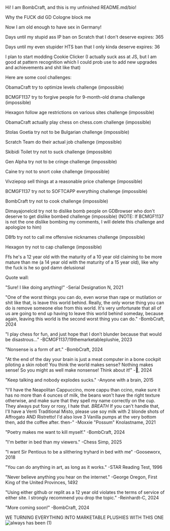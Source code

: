 Hi! I am BombCraft, and this is my unfinished README.md/bio!

Why the FUCK did GD Cologne block me

Now I am old enough to have sex in Germany!

Days until my stupid ass IP ban on Scratch that I don't deserve expires: 365

Days until my even stupider HTS ban that I only kinda deserve expires: 36

I plan to start modding Cookie Clicker (I actually suck ass at JS, but I am good at pattern recognition which I could prob use to add new upgrades and achievements and shit like that)

Here are some cool challenges:

ObamaCraft try to optimize levels challenge (impossible)

BCMGF1137 try to forgive people for 9-month-old drama challenge (impossible)

Hexagon follow age restrictions on various sites challenge (impossible)

ObamaCraft actually play chess on chess.com challenge (impossible)

Stolas Goetia try not to be Bulgarian challenge (impossible)

Scratch Team do their actual job challenge (impossible)

Skibidi Toilet try not to suck challenge (impossible)

Gen Alpha try not to be cringe challenge (impossible)

Caine try not to snort coke challenge (impossible)

Vivziepop sell things at a reasonable price challenge (impossible)

BCMGF1137 try not to SOFTCAPP everything challenge (impossible)

BombCraft try not to cook challenge (impossible)

Dimayajonelcid try not to dislike bomb people on GDBrowser who don't deserve to get dislike bombed challenge (impossible) (NOTE: If BCMGF1137 is not the one dislike bombing my comments, I will delete this challenge and apologize to him)

D8fb try not to call me offensive nicknames challenge (impossible)

Hexagon try not to cap challenge (impossible)

Ffs he's a 12 year old with the maturity of a 10 year old claiming to be more mature than me (a 14 year old with the maturity of a 15 year old), like why the fuck is he so god damn delusional

Quote wall:

"Sure! I like doing anything!" -Serial Designation N, 2021

"One of the worst things you can do, even worse than rape or mutilation or shit like that, is leave this world behind. Really, the only worse thing you can do is remove someone else from this world. It's very unfortunate that all of us are going to end up having to leave this world behind someday, because again, leaving this world is the second worst thing you can do." -BombCraft, 2024

"I play chess for fun, and just hope that I don’t blunder because that would be disastrous..." -BCMGF1137/19themarketableplushie, 2023

"Nonsense is a form of art." -BombCraft, 2024

"At the end of the day your brain is just a meat computer in a bone cockpit piloting a skin robot! You think the world makes sense? Nothing makes sense! So you might as well make nonsense! Think about it!" -🥚, 2024

"Keep talking and nobody explodes sucks." -Anyone with a brain, 2015

"I'll have the Neapolitan Cappuccino, more cappu than ccino, make sure it has no more than 4 ounces of milk, the beans won't have the right texture otherwise, and make sure that they spell my name correctly on the cup. They always put foxy or roxy, I hate that. *BREATH* If you can't handle that, I'll have a Venti Traditional Misto, please use soy milk with 2 blonde shots of Affrogato AND Ristretto! I'd also love 3 Vanilla pumps at the very bottom then, add the coffee after. then-" -Moxxie "Possum" Knolastname, 2021

"Poetry makes me want to kill myself." -BombCraft, 2024

"I'm better in bed than my viewers." -Chess Simp, 2025

"I want Sir Pentious to be a slithering tryhard in bed with me" -Gooseworx, 2018

"You can do anything in art, as long as it works." -STAR Reading Test, 1996

"Never believe anything you hear on the internet." -George Oregon, First King of the United Provinces, 1492

"Using either github or replit as a 12 year old violates the terms of service of either site. I strongly recommend you drop the topic." -Reinhardt-C, 2024

"More coming soon!" -BombCraft, 2024

WE TURNING EVERYTHING INTO MARKETABLE PLUSHIES WITH THIS ONE
![always has been (1)](https://github.com/ImmediateMurderProfessionals/ImmediateMurderProfessionals/assets/156855194/552ff90f-4c40-45e4-8db7-d5d8b9d9c68f)
